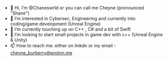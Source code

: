 - 👋 Hi, I’m @Chaneswrld or you can call me Cheyne (pronounced "Shane")
- 👀 I’m interested in Cybersec, Engineering and currently into coding/game development (Unreal Engine)
- 🌱 I’m currently touching up on C++ , C# and a bit of Swift 
- 💞️ I’m looking to start small projects in game dev with c++ (Unreal Engine & Unity)
- 📫 How to reach me: either on linkdn or my email - cheyne_burberry@proton.me

<!---
Chaneswrld/Chaneswrld is a ✨ special ✨ repository because its `README.md` (this file) appears on your GitHub profile.
You can click the Preview link to take a look at your changes.
--->
